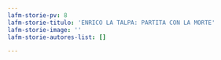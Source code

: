 ```yaml
---
lafm-storie-pv: 8
lafm-storie-titulo: 'ENRICO LA TALPA: PARTITA CON LA MORTE'
lafm-storie-image: ''
lafm-storie-autores-list: []

---
```

